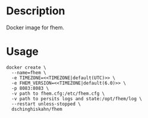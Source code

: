 # Description
Docker image for fhem.

# Usage
```Docker
docker create \
  --name=fhem \
  -e TIMEZONE=<<TIMEZONE|default(UTC)>> \
  -e FHEM_VERSION=<<TIMEZONE|default(6.0)>> \
  -p 8083:8083 \
  -v path to fhem.cfg:/etc/fhem.cfg \
  -v path to persits logs and state:/opt/fhem/log \
  --restart unless-stopped \
  dschinghiskahn/fhem
```
